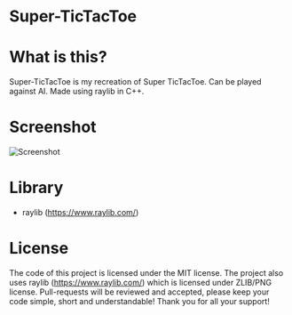# Super-TicTacToe
# What is this?
Super-TicTacToe is my recreation of Super TicTacToe. Can be played against AI. Made using raylib in C++.

# Screenshot
![Screenshot](https://github.com/user-attachments/assets/f506a750-cecd-4a0a-b378-2f99ad0c3ac4)

# Library
- raylib (https://www.raylib.com/)

# License
The code of this project is licensed under the MIT license.
The project also uses raylib (https://www.raylib.com/) which is licensed under ZLIB/PNG license.
Pull-requests will be reviewed and accepted, please keep your code simple, short and understandable! Thank you for all your support!
